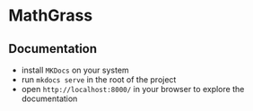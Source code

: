 
# MathGrass 

## Documentation
- install `MKDocs` on your system
- run `mkdocs serve` in the root of the project
- open `http://localhost:8000/` in your browser to explore the documentation
